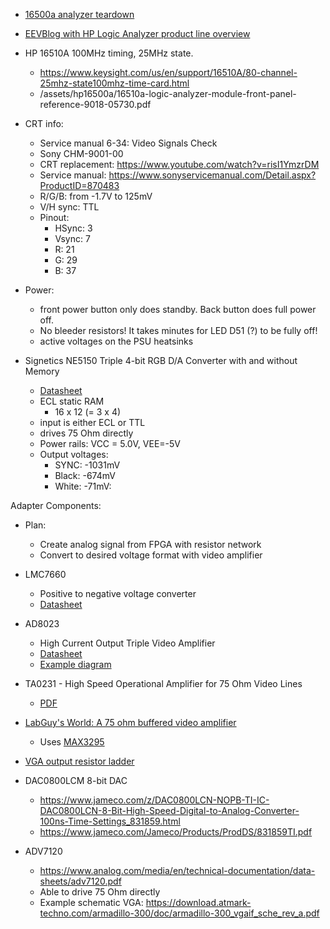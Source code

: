 

* [16500a analyzer teardown](https://youtu.be/MJqvAzbbCbc?t=354)
* [EEVBlog with HP Logic Analyzer product line overview](https://www.eevblog.com/forum/testgear/hp-159000a-logic-analyzer-info/)

* HP 16510A 100MHz timing, 25MHz state.

    * https://www.keysight.com/us/en/support/16510A/80-channel-25mhz-state100mhz-time-card.html
    * /assets/hp16500a/16510a-logic-analyzer-module-front-panel-reference-9018-05730.pdf

* CRT info: 

    * Service manual 6-34: Video Signals Check
    * Sony CHM-9001-00
    * CRT replacement: https://www.youtube.com/watch?v=risI1YmzrDM
    * Service manual: https://www.sonyservicemanual.com/Detail.aspx?ProductID=870483
    * R/G/B: from -1.7V to 125mV
    * V/H sync: TTL
    * Pinout:
        * HSync: 3
        * Vsync: 7
        * R: 21
        * G: 29
        * B: 37

* Power: 

    * front power button only does standby. Back button does full power off.
    * No bleeder resistors! It takes minutes for LED D51 (?) to be fully off!
    * active voltages on the PSU heatsinks

* Signetics NE5150 Triple 4-bit RGB D/A Converter with and without Memory

    * [Datasheet](/assets/hp16500a/NE5150.pdf)
    * ECL static RAM
        * 16 x 12 (= 3 x 4)
    * input is either ECL or TTL
    * drives 75 Ohm directly
    * Power rails: VCC = 5.0V, VEE=-5V
    * Output voltages: 
        * SYNC: -1031mV
        * Black: -674mV 
        * White: -71mV:

Adapter Components:

* Plan: 

    * Create analog signal from FPGA with resistor network
    * Convert to desired voltage format with video amplifier

* LMC7660

    * Positive to negative voltage converter
    * [Datasheet](https://www.ti.com/lit/ds/symlink/lmc7660.pdf)


* AD8023 

    * High Current Output Triple Video Amplifier
    * [Datasheet](https://www.analog.com/media/en/technical-documentation/data-sheets/AD8023.pdf)
    * [Example diagram](https://itectec.com/electrical/electrical-how-to-match-impedance-when-driving-75ohm-differential-video-amp-with-single-ended-rs-170-video-output/)

* TA0231 - High Speed Operational Amplifier for 75 Ohm Video Lines

    * [PDF](https://www.st.com/resource/en/technical_article/ta0310-high-speed-operational-amplifiers-for-75ohm-video-lines-stmicroelectronics.pdf)

* [LabGuy's World: A 75 ohm buffered video amplifier](http://www.labguysworld.com/VideoCookBook_002.htm)

    * Uses [MAX3295](https://www.maximintegrated.com/en/products/analog/amplifiers/MAX4395.html)

* [VGA output resistor ladder](https://forums.parallax.com/discussion/131622/resistor-values-for-64-greyscale-vga-output-from-the-propeller)

* DAC0800LCM 8-bit DAC

    * https://www.jameco.com/z/DAC0800LCN-NOPB-TI-IC-DAC0800LCN-8-Bit-High-Speed-Digital-to-Analog-Converter-100ns-Time-Settings_831859.html
    * https://www.jameco.com/Jameco/Products/ProdDS/831859TI.pdf

* ADV7120

    * https://www.analog.com/media/en/technical-documentation/data-sheets/adv7120.pdf
    * Able to drive 75 Ohm directly
    * Example schematic VGA: https://download.atmark-techno.com/armadillo-300/doc/armadillo-300_vgaif_sche_rev_a.pdf
